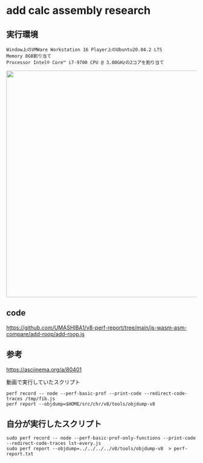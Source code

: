 # add calc assembly research
## 実行環境

```
Window上のVMWare Workstation 16 Player上のUbuntu20.04.2 LTS
Memory 8GB割り当て
Processor Intel® Core™ i7-9700 CPU @ 3.00GHzの2コアを割り当て
```

<img src="https://user-images.githubusercontent.com/49422601/119885136-63670080-bf6c-11eb-8948-6f6aa17e5a34.png" width="600px">

## code
https://github.com/UMASHIBA1/v8-perf-report/tree/main/js-wasm-asm-compare/add-roop/add-roop.js

## 参考

https://asciinema.org/a/80401

動画で実行していたスクリプト

```
perf record -- node --perf-basic-prof --print-code --redirect-code-traces /tmp/fib.js
perf report --objdump=$HOME/src/chr/v8/tools/objdump-v8
```

## 自分が実行したスクリプト

```
sudo perf record -- node --perf-basic-prof-only-functions --print-code --redirect-code-traces lst-every.js
sudo perf report --objdump=../../../../v8/tools/objdump-v8  > perf-report.txt
```
